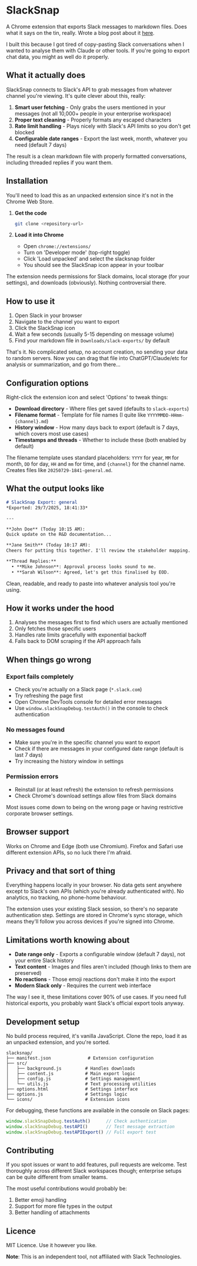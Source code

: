 # SlackSnap

A Chrome extension that exports Slack messages to markdown files. Does what it says on the tin, really. Wrote a blog post about it [here](https://curlewis.co.nz/2025/08/05/i-built-another-thing-extract-slack/).

I built this because I got tired of copy-pasting Slack conversations when I wanted to analyse them with Claude or other tools. If you're going to export chat data, you might as well do it properly.

## What it actually does

SlackSnap connects to Slack's API to grab messages from whatever channel you're viewing. It's quite clever about this, really:

1. **Smart user fetching** - Only grabs the users mentioned in your messages (not all 10,000+ people in your enterprise workspace)
2. **Proper text cleaning** - Properly formats any escaped characters
3. **Rate limit handling** - Plays nicely with Slack's API limits so you don't get blocked
4. **Configurable date ranges** - Export the last week, month, whatever you need (default 7 days)

The result is a clean markdown file with properly formatted conversations, including threaded replies if you want them.

## Installation

You'll need to load this as an unpacked extension since it's not in the Chrome Web Store.

1. **Get the code**

   ```bash
   git clone <repository-url>
   ```

2. **Load it into Chrome**
   - Open `chrome://extensions/`
   - Turn on 'Developer mode' (top-right toggle)
   - Click 'Load unpacked' and select the slacksnap folder
   - You should see the SlackSnap icon appear in your toolbar

The extension needs permissions for Slack domains, local storage (for your settings), and downloads (obviously). Nothing controversial there.

## How to use it

1. Open Slack in your browser
2. Navigate to the channel you want to export
3. Click the SlackSnap icon
4. Wait a few seconds (usually 5-15 depending on message volume)
5. Find your markdown file in `Downloads/slack-exports/` by default

That's it. No complicated setup, no account creation, no sending your data to random servers. Now you can drag that file into ChatGPT/Claude/etc for analysis or summarization, and go from there...

## Configuration options

Right-click the extension icon and select 'Options' to tweak things:

- **Download directory** - Where files get saved (defaults to `slack-exports`)
- **Filename format** - Template for file names (I quite like `YYYYMMDD-HHmm-{channel}.md`)
- **History window** - How many days back to export (default is 7 days, which covers most use cases)
- **Timestamps and threads** - Whether to include these (both enabled by default)

The filename template uses standard placeholders: `YYYY` for year, `MM` for month, `DD` for day, `HH` and `mm` for time, and `{channel}` for the channel name. Creates files like `20250729-1841-general.md`.

## What the output looks like

```markdown
# SlackSnap Export: general
*Exported: 29/7/2025, 18:41:33*

---

**John Doe** (Today 10:15 AM):
Quick update on the R&D documentation...

**Jane Smith** (Today 10:17 AM):
Cheers for putting this together. I'll review the stakeholder mapping.

**Thread Replies:**
  • **Mike Johnson**: Approval process looks sound to me.
  • **Sarah Wilson**: Agreed, let's get this finalised by EOD.
```

Clean, readable, and ready to paste into whatever analysis tool you're using.

## How it works under the hood

1. Analyses the messages first to find which users are actually mentioned
2. Only fetches those specific users
3. Handles rate limits gracefully with exponential backoff
4. Falls back to DOM scraping if the API approach fails

## When things go wrong

### Export fails completely

- Check you're actually on a Slack page (`*.slack.com`)
- Try refreshing the page first
- Open Chrome DevTools console for detailed error messages
- Use `window.slackSnapDebug.testAuth()` in the console to check authentication

### No messages found

- Make sure you're in the specific channel you want to export
- Check if there are messages in your configured date range (default is last 7 days)
- Try increasing the history window in settings

### Permission errors

- Reinstall (or at least refresh) the extension to refresh permissions
- Check Chrome's download settings allow files from Slack domains

Most issues come down to being on the wrong page or having restrictive corporate browser settings.

## Browser support

Works on Chrome and Edge (both use Chromium). Firefox and Safari use different extension APIs, so no luck there I'm afraid.

## Privacy and that sort of thing

Everything happens locally in your browser. No data gets sent anywhere except to Slack's own APIs (which you're already authenticated with). No analytics, no tracking, no phone-home behaviour.

The extension uses your existing Slack session, so there's no separate authentication step. Settings are stored in Chrome's sync storage, which means they'll follow you across devices if you're signed into Chrome.

## Limitations worth knowing about

- **Date range only** - Exports a configurable window (default 7 days), not your entire Slack history
- **Text content** - Images and files aren't included (though links to them are preserved)
- **No reactions** - Those emoji reactions don't make it into the export
- **Modern Slack only** - Requires the current web interface

The way I see it, these limitations cover 90% of use cases. If you need full historical exports, you probably want Slack's official export tools anyway.

## Development setup

No build process required, it's vanilla JavaScript. Clone the repo, load it as an unpacked extension, and you're sorted.

```text
slacksnap/
├── manifest.json              # Extension configuration
├── src/
│   ├── background.js         # Handles downloads
│   ├── content.js            # Main export logic
│   ├── config.js             # Settings management  
│   └── utils.js              # Text processing utilities
├── options.html              # Settings interface
├── options.js                # Settings logic
└── icons/                    # Extension icons
```

For debugging, these functions are available in the console on Slack pages:

```javascript
window.slackSnapDebug.testAuth()      // Check authentication
window.slackSnapDebug.testAPI()       // Test message extraction  
window.slackSnapDebug.testAPIExport() // Full export test
```

## Contributing

If you spot issues or want to add features, pull requests are welcome. Test thoroughly across different Slack workspaces though; enterprise setups can be quite different from smaller teams.

The most useful contributions would probably be:

1. Better emoji handling
2. Support for more file types in the output
3. Better handling of attachments

## Licence

MIT Licence. Use it however you like.

**Note**: This is an independent tool, not affiliated with Slack Technologies.
